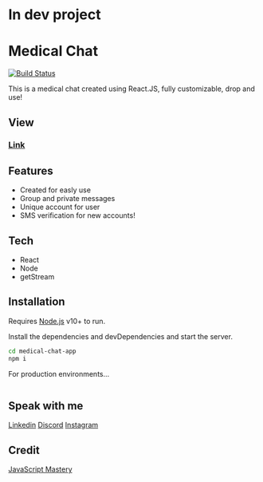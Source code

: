 # In dev project

# Medical Chat

[![Build Status](https://travis-ci.org/joemccann/dillinger.svg?branch=master)](https://travis-ci.org/joemccann/dillinger)

This is a medical chat created using React.JS, fully customizable, drop and use!

## View

### [Link](https://localhost:5000)

## Features

- Created for easly use
- Group and private messages
- Unique account for user
- SMS verification for new accounts!

## Tech

- React
- Node
- getStream

## Installation

Requires [Node.js](https://nodejs.org/) v10+ to run.

Install the dependencies and devDependencies and start the server.

```sh
cd medical-chat-app
npm i
```


For production environments...

```sh
```

## Speak with me

[Linkedin](https://www.linkedin.com/in/gabrielcbraga/)
[Discord](discord.gg/JXBJkSShTJ)
[Instagram](https://www.instagram.com/gabrielcbraga_/)

## Credit

[JavaScript Mastery](https://www.youtube.com/watch?v=MJzbJQLGehs)
